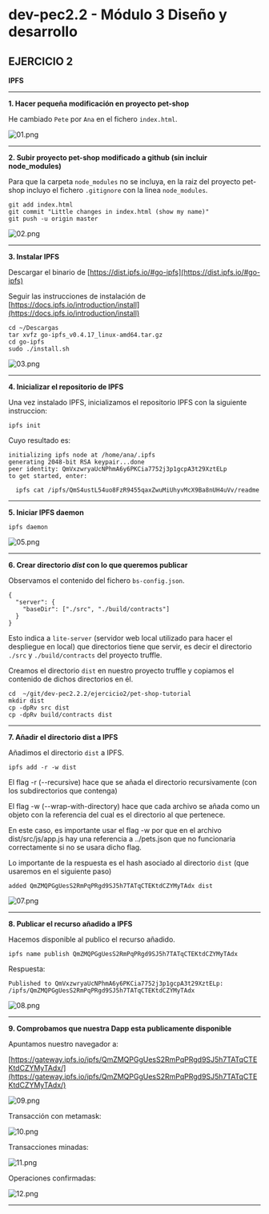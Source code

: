 # dev-pec2.2 - Módulo 3 Diseño y desarrollo

## EJERCICIO 2

**IPFS** 

---

**1. Hacer pequeña modificación en proyecto pet-shop**

He cambiado `Pete` por `Ana` en el fichero `index.html`.

![01.png](https://github.com/anakb/dev-pec2.2/blob/master/ejercicio2/01.png "01.png")

---

**2. Subir proyecto pet-shop modificado a github (sin incluir node_modules)**

Para que la carpeta `node_modules` no se incluya, en la raiz del proyecto pet-shop incluyo el fichero `.gitignore` con la linea `node_modules`.

```
git add index.html
git commit "Little changes in index.html (show my name)"
git push -u origin master
```

![02.png](https://github.com/anakb/dev-pec2.2/blob/master/ejercicio2/02.png "02.png")

---

**3. Instalar IPFS**

Descargar el binario de [https://dist.ipfs.io/#go-ipfs](https://dist.ipfs.io/#go-ipfs)

Seguir las instrucciones de instalación de [https://docs.ipfs.io/introduction/install](https://docs.ipfs.io/introduction/install)

```
cd ~/Descargas
tar xvfz go-ipfs_v0.4.17_linux-amd64.tar.gz
cd go-ipfs
sudo ./install.sh
```

![03.png](https://github.com/anakb/dev-pec2.2/blob/master/ejercicio2/03.png "03.png")

---

**4. Inicializar el repositorio de IPFS**

Una vez instalado IPFS, inicializamos el repositorio IPFS con la siguiente instruccion:

`ipfs init`

Cuyo resultado es:

```
initializing ipfs node at /home/ana/.ipfs
generating 2048-bit RSA keypair...done
peer identity: QmVxzwryaUcNPhmA6y6PKCia7752j3p1gcpA3t29XztELp
to get started, enter:

  ipfs cat /ipfs/QmS4ustL54uo8FzR9455qaxZwuMiUhyvMcX9Ba8nUH4uVv/readme
```

---

**5. Iniciar IPFS daemon**

`ipfs daemon`

![05.png](https://github.com/anakb/dev-pec2.2/blob/master/ejercicio2/05.png "05")

---

**6. Crear directorio *dist* con lo que queremos publicar**

Observamos el contenido del fichero `bs-config.json`.

```
{
  "server": {
    "baseDir": ["./src", "./build/contracts"]
  }
}
```

Esto indica a `lite-server` (servidor web local utilizado para hacer el despliegue en local) que directorios tiene que servir, es decir el directorio `./src` y `./build/contracts` del proyecto truffle.

Creamos el directorio `dist` en nuestro proyecto truffle y copiamos el contenido de dichos directorios en él.

```
cd  ~/git/dev-pec2.2.2/ejercicio2/pet-shop-tutorial
mkdir dist
cp -dpRv src dist
cp -dpRv build/contracts dist
```

---

**7. Añadir el directorio dist a IPFS**

Añadimos el directorio `dist` a IPFS.

`ipfs add -r -w dist`

El flag -r (--recursive) hace que se añada el directorio recursivamente (con los subdirectorios que contenga)

El flag -w (--wrap-with-directory) hace que cada archivo se añada como un objeto con la referencia del cual es el directorio al que pertenece.

En este caso, es importante usar el flag -w por que en el archivo dist/src/js/app.js hay una referencia a ../pets.json que no funcionaria correctamente si no se usara dicho flag.

Lo importante de la respuesta es el hash asociado al directorio `dist` (que usaremos en el siguiente paso)

`added QmZMQPGgUesS2RmPqPRgd9SJ5h7TATqCTEKtdCZYMyTAdx dist`

![07.png](https://github.com/anakb/dev-pec2.2/blob/master/ejercicio2/07.png "07")

---

**8. Publicar el recurso añadido a IPFS**

Hacemos disponible al publico el recurso añadido.

`ipfs name publish QmZMQPGgUesS2RmPqPRgd9SJ5h7TATqCTEKtdCZYMyTAdx`

Respuesta:

`Published to QmVxzwryaUcNPhmA6y6PKCia7752j3p1gcpA3t29XztELp: /ipfs/QmZMQPGgUesS2RmPqPRgd9SJ5h7TATqCTEKtdCZYMyTAdx`

![08.png](https://github.com/anakb/dev-pec2.2/blob/master/ejercicio2/08.png "08")

---

**9. Comprobamos que nuestra Dapp esta publicamente disponible**

Apuntamos nuestro navegador a:

[https://gateway.ipfs.io/ipfs/QmZMQPGgUesS2RmPqPRgd9SJ5h7TATqCTEKtdCZYMyTAdx/](https://gateway.ipfs.io/ipfs/QmZMQPGgUesS2RmPqPRgd9SJ5h7TATqCTEKtdCZYMyTAdx/)

![09.png](https://github.com/anakb/dev-pec2.2/blob/master/ejercicio2/09.png "09")

Transacción con metamask:

![10.png](https://github.com/anakb/dev-pec2.2/blob/master/ejercicio2/10.png "10")

Transacciones minadas:

![11.png](https://github.com/anakb/dev-pec2.2/blob/master/ejercicio2/11.png "11")

Operaciones confirmadas:

![12.png](https://github.com/anakb/dev-pec2.2/blob/master/ejercicio2/12.png "12")

---

